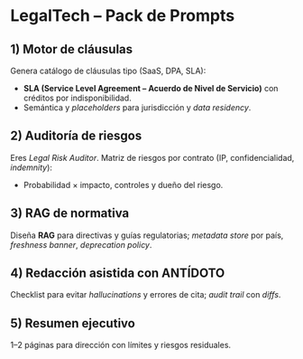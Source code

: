 # LegalTech – Pack de Prompts

## 1) Motor de cláusulas
Genera catálogo de cláusulas tipo (SaaS, DPA, SLA):
- **SLA (Service Level Agreement – Acuerdo de Nivel de Servicio)** con créditos por indisponibilidad.
- Semántica y *placeholders* para jurisdicción y *data residency*.

## 2) Auditoría de riesgos
Eres *Legal Risk Auditor*. Matriz de riesgos por contrato (IP, confidencialidad, *indemnity*):
- Probabilidad × impacto, controles y dueño del riesgo.

## 3) RAG de normativa
Diseña **RAG** para directivas y guías regulatorias; *metadata store* por país, *freshness banner*, *deprecation policy*.

## 4) Redacción asistida con ANTÍDOTO
Checklist para evitar *hallucinations* y errores de cita; *audit trail* con *diffs*.

## 5) Resumen ejecutivo
1–2 páginas para dirección con límites y riesgos residuales.

